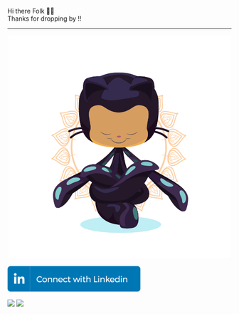 <p align="left">
  Hi there Folk 👋🏻 <br>
  Thanks for dropping by !! 
</p>

- - -
<p align="center">
  <img src = "https://github.com/shaktisingh96/shaktisingh96/blob/main/Image/yogitocat.png" width=500>
</p>
<p align="left">
<img src="https://github.com/shaktisingh96/shaktisingh96/blob/main/Image/linkedin_connect_button.png" width="300">
</p>

<img src ="https://img.shields.io/badge/Gmail-D14836?style=for-the-badge&logo=gmail&logoColor=white"> <img src ="https://img.shields.io/badge/GitHub-100000?style=for-the-badge&logo=github&logoColor=white">


